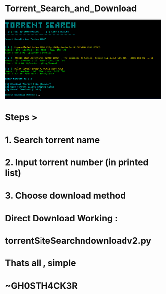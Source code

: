 # Torrent_Search_and_Download


![screenshot](https://github.com/GH0STH4CKER/TorrentSearch-Download/blob/master/torrschndownss.png?raw=true)

# Steps >

# 1. Search torrent name 
# 2. Input torrent number (in printed list)
# 3. Choose download method

# Direct Download Working :
  # torrentSiteSearchndownloadv2.py

# Thats all , simple

# ~GH0STH4CK3R
